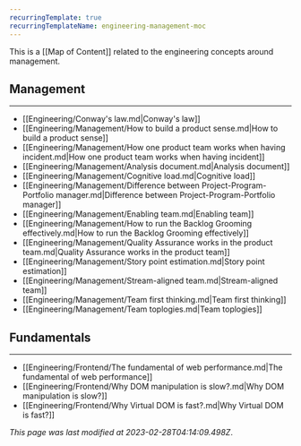 ```yaml
---
recurringTemplate: true
recurringTemplateName: engineering-management-moc
---
```


This is a [[Map of Content]] related to the engineering concepts around management.

## Management
---
- [[Engineering/Conway's law.md|Conway's law]]
- [[Engineering/Management/How to build a product sense.md|How to build a product sense]]
- [[Engineering/Management/How one product team works when having incident.md|How one product team works when having incident]]
- [[Engineering/Management/Analysis document.md|Analysis document]]
- [[Engineering/Management/Cognitive load.md|Cognitive load]]
- [[Engineering/Management/Difference between Project-Program-Portfolio manager.md|Difference between Project-Program-Portfolio manager]]
- [[Engineering/Management/Enabling team.md|Enabling team]]
- [[Engineering/Management/How to run the Backlog Grooming effectively.md|How to run the Backlog Grooming effectively]]
- [[Engineering/Management/Quality Assurance works in the product team.md|Quality Assurance works in the product team]]
- [[Engineering/Management/Story point estimation.md|Story point estimation]]
- [[Engineering/Management/Stream-aligned team.md|Stream-aligned team]]
- [[Engineering/Management/Team first thinking.md|Team first thinking]]
- [[Engineering/Management/Team toplogies.md|Team toplogies]]

## Fundamentals
---
- [[Engineering/Frontend/The fundamental of web performance.md|The fundamental of web performance]]
- [[Engineering/Frontend/Why DOM manipulation is slow?.md|Why DOM manipulation is slow?]]
- [[Engineering/Frontend/Why Virtual DOM is fast?.md|Why Virtual DOM is fast?]]


*This page was last modified at 2023-02-28T04:14:09.498Z*.
